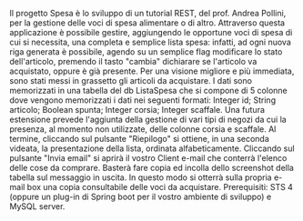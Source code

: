 Il progetto Spesa è lo sviluppo di un tutorial REST, del prof. Andrea Pollini, per la gestione delle voci di spesa alimentare o di altro.
Attraverso questa applicazione è possibile gestire, aggiungendo le opportune voci di spesa di cui si necessita, una completa e semplice lista spesa: infatti, ad ogni nuova riga generata
è possibile, agendo su un semplice flag modificare lo stato dell'articolo, premendo il tasto "cambia" dichiarare se l'articolo va acquistato, oppure è già presente.
Per una visione migliore e più immediata, sono stati messi in grassetto gli articoli da acquistare.
I dati sono memorizzati in una tabella del db ListaSpesa che si compone di 5 colonne dove vengono memorizzati i dati nei seguenti formati: 
Integer id; String articolo; Boolean spunta; Integer corsia; Integer scaffale.
Una futura estensione prevede l'aggiunta della gestione di vari tipi di negozi da cui la presenza, al momento non utilizzate, delle colonne corsia e scaffale.
Al termine, cliccando sul pulsante "Riepilogo" si ottiene, in una seconda videata, la presentazione della lista, ordinata alfabeticamente.
Cliccando sul pulsante "Invia email" si aprirà il vostro Client e-mail che conterrà l'elenco delle cose da comprare. Basterà fare copia ed incolla dello screenshot della tabella sul messaggio in uscita.
In questo modo si otterrà sulla propria e-mail box una copia consultabile delle voci da acquistare.
Prerequisiti: STS 4 (oppure un plug-in di Spring boot per il vostro ambiente di sviluppo) e MySQL server.
